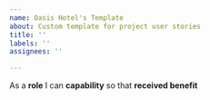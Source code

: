 ```yaml
---
name: Oasis Hotel's Template
about: Custom template for project user stories
title: ''
labels: ''
assignees: ''

---
```


As a **role** I can **capability** so that **received benefit**
